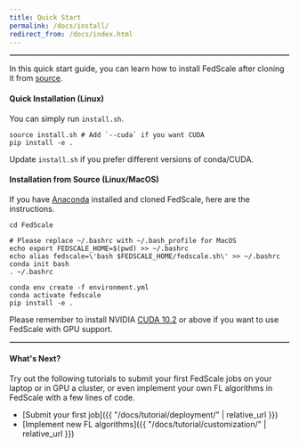 ```yaml
---
title: Quick Start
permalink: /docs/install/
redirect_from: /docs/index.html
---
```

<hr style="border:.8px solid silver">

In this quick start guide, you can learn how to install FedScale after cloning it from [source](https://github.com/symbioticlab/fedscale). 

#### Quick Installation (Linux)

You can simply run `install.sh`.

```
source install.sh # Add `--cuda` if you want CUDA 
pip install -e .
```

Update `install.sh` if you prefer different versions of conda/CUDA.

#### Installation from Source (Linux/MacOS)

If you have [Anaconda](https://www.anaconda.com/products/distribution#download-section) installed and cloned FedScale, here are the instructions.
```
cd FedScale

# Please replace ~/.bashrc with ~/.bash_profile for MacOS
echo export FEDSCALE_HOME=$(pwd) >> ~/.bashrc 
echo alias fedscale=\'bash $FEDSCALE_HOME/fedscale.sh\' >> ~/.bashrc 
conda init bash
. ~/.bashrc

conda env create -f environment.yml
conda activate fedscale
pip install -e .
```

Please remember to install NVIDIA [CUDA 10.2](https://developer.nvidia.com/cuda-downloads) or above if you want to use FedScale with GPU support.

<hr style="border:.8px solid silver">

#### What's Next?
Try out the following tutorials to submit your first FedScale jobs on your laptop or in GPU a cluster, or even implement your own FL algorithms in FedScale with a few lines of code.
- [Submit your first job]({{ "/docs/tutorial/deployment/"  | relative_url }})
- [Implement new FL algorithms]({{ "/docs/tutorial/customization/"  | relative_url }})
